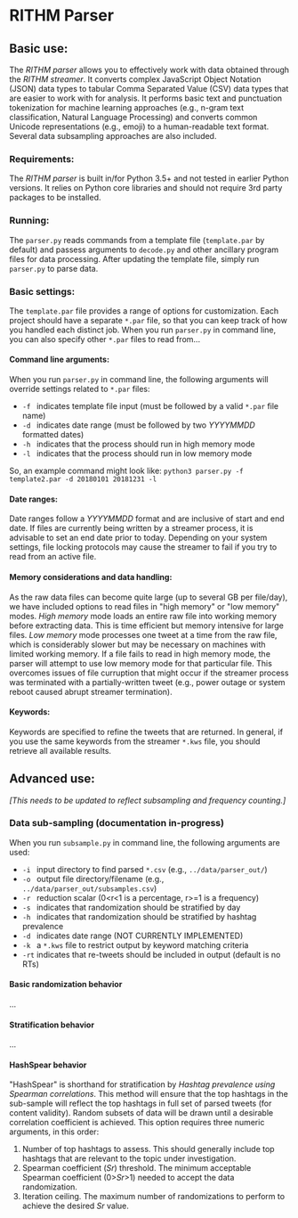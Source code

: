 # RITHM Parser

## Basic use:
The *RITHM parser* allows you to effectively work with data obtained through the *RITHM streamer*. It converts complex JavaScript Object Notation (JSON) data types to tabular Comma Separated Value (CSV) data types that are easier to work with for analysis. It performs basic text and punctuation tokenization for machine learning approaches (e.g., n-gram text classification, Natural Language Processing) and converts common Unicode representations (e.g., emoji) to a human-readable text format. Several data subsampling approaches are also included.

### Requirements:
The *RITHM parser* is built in/for Python 3.5+ and not tested in earlier Python versions. It relies on Python core libraries and should not require 3rd party packages to be installed. 

### Running:
The `parser.py` reads commands from a template file (`template.par` by default) and passess arguments to `decode.py` and other ancillary program files for data processing. After updating the template file, simply run `parser.py` to parse data. 

### Basic settings:
The `template.par` file provides a range of options for customization. Each project should have a separate `*.par` file, so that you can keep track of how you handled each distinct job. When you run `parser.py` in command line, you can also specify other `*.par` files to read from...

#### Command line arguments:
When you run `parser.py` in command line, the following arguments will override settings related to `*.par` files:
* `-f ` indicates template file input (must be followed by a valid `*.par` file name)
* `-d ` indicates date range (must be followed by two _YYYYMMDD_ formatted dates)
* `-h ` indicates that the process should run in high memory mode
* `-l ` indicates that the process should run in low memory mode

So, an example command might look like: `python3 parser.py -f template2.par -d 20180101 20181231 -l`

#### Date ranges:
Date ranges follow a _YYYYMMDD_ format and are inclusive of start and end date. If files are currently being written by a streamer process, it is advisable to set an end date prior to today. Depending on your system settings, file locking protocols may cause the streamer to fail if you try to read from an active file.

#### Memory considerations and data handling:
As the raw data files can become quite large (up to several GB per file/day), we have included options to read files in "high memory" or "low memory" modes. *High memory* mode loads an entire raw file into working memory before extracting data. This is time efficient but memory intensive for large files. *Low memory* mode processes one tweet at a time from the raw file, which is considerably slower but may be necessary on machines with limited working memory. If a file fails to read in high memory mode, the parser will attempt to use low memory mode for that particular file. This overcomes issues of file curruption that might occur if the streamer process was terminated with a partially-written tweet (e.g., power outage or system reboot caused abrupt streamer termination). 

#### Keywords:
Keywords are specified to refine the tweets that are returned. In general, if you use the same keywords from the streamer `*.kws` file, you should retrieve all available results. 


## Advanced use:
_\[This needs to be updated to reflect subsampling and frequency counting.\]_

### Data sub-sampling (documentation in-progress)
When you run `subsample.py` in command line, the following arguments are used:
* `-i ` input directory to find parsed `*.csv` (e.g., `../data/parser_out/`)
* `-o ` output file directory/filename (e.g., `../data/parser_out/subsamples.csv`)
* `-r ` reduction scalar (0<r<1 is a percentage, r>=1 is a frequency)
* `-s ` indicates that randomization should be stratified by day
* `-h ` indicates that randomization should be stratified by hashtag prevalence
* `-d ` indicates date range (NOT CURRENTLY IMPLEMENTED)
* `-k ` a `*.kws` file to restrict output by keyword matching criteria
* `-rt` indicates that re-tweets should be included in output (default is no RTs)

#### Basic randomization behavior
...

#### Stratification behavior
...

#### HashSpear behavior
"HashSpear" is shorthand for stratification by _Hashtag prevalence using Spearman correlations_. This method will ensure that the top hashtags in the sub-sample will reflect the top hashtags in full set of parsed tweets (for content validity). Random subsets of data will be drawn until a desirable correlation coefficient is achieved. This option requires three numeric arguments, in this order:
   1. Number of top hashtags to assess. This should generally include top hashtags that are relevant to the topic under investigation.   
   2. Spearman coefficient (_Sr_) threshold. The minimum acceptable Spearman coefficient (0>_Sr_>1) needed to accept the data randomization.
   3. Iteration ceiling. The maximum number of randomizations to perform to achieve the desired _Sr_ value.

